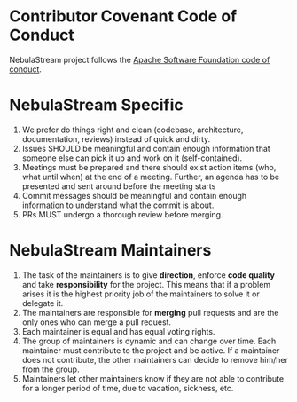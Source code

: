 <!--
 Licensed to the Apache Software Foundation (ASF) under one
 or more contributor license agreements.  See the NOTICE file
 distributed with this work for additional information
 regarding copyright ownership.  The ASF licenses this file
 to you under the Apache License, Version 2.0 (the
 "License"); you may not use this file except in compliance
 with the License.  You may obtain a copy of the License at

   http://www.apache.org/licenses/LICENSE-2.0

 Unless required by applicable law or agreed to in writing,
 software distributed under the License is distributed on an
 "AS IS" BASIS, WITHOUT WARRANTIES OR CONDITIONS OF ANY
 KIND, either express or implied.  See the License for the
 specific language governing permissions and limitations
 under the License.
-->

# Contributor Covenant Code of Conduct

NebulaStream project follows the [Apache Software Foundation code of conduct](https://www.apache.org/foundation/policies/conduct.html).

# NebulaStream Specific 
1. We prefer do things right and clean (codebase, architecture, documentation, reviews) instead of quick and dirty.
2. Issues SHOULD be meaningful and contain enough information that someone else can pick it up and work on it (self-contained).
3. Meetings must be prepared and there should exist action items (who, what until when) at the end of a meeting. Further, an agenda has to be presented and sent around before the meeting starts
4. Commit messages should be meaningful and contain enough information to understand what the commit is about.
5. PRs MUST undergo a thorough review before merging. 

# NebulaStream Maintainers
1. The task of the maintainers is to give **direction**, enforce **code quality** and take **responsibility** for the project. This means that if a problem arises it is the highest priority job of the maintainers to solve it or delegate it.
2. The maintainers are responsible for **merging** pull requests and are the only ones who can merge a pull request.
3. Each maintainer is equal and has equal voting rights.
4. The group of maintainers is dynamic and can change over time. Each maintainer must contribute to the project and be active. If a maintainer does not contribute, the other maintainers can decide to remove him/her from the group.
5. Maintainers let other maintainers know if they are not able to contribute for a longer period of time, due to vacation, sickness, etc.